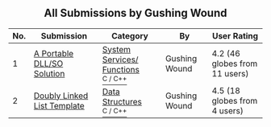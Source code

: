 ﻿<div align="center">

## All Submissions by Gushing Wound

</div>

No.  | Submission | Category | By   | User Rating
---- | ---------- | -------- | ---- | -----------
1 | [A Portable DLL/SO Solution<br />](https://github.com/Planet-Source-Code/gushing-wound-a-portable-dll-so-solution__3-746) | [System Services/ Functions<br /><sup>C / C++</sup>](../ByCategory/system-services-functions__3-23.md) | Gushing Wound | 4.2 (46 globes from 11 users)
2 | [Doubly Linked List Template<br />](https://github.com/Planet-Source-Code/gushing-wound-doubly-linked-list-template__3-543) | [Data Structures<br /><sup>C / C++</sup>](../ByCategory/data-structures__3-8.md) | Gushing Wound | 4.5 (18 globes from 4 users)
